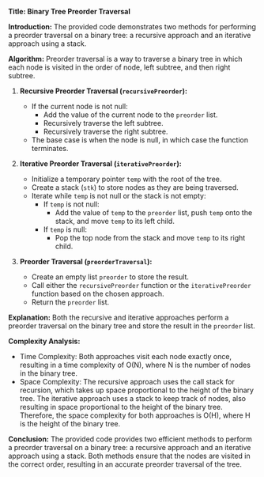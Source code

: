 **Title: Binary Tree Preorder Traversal**

**Introduction:**
The provided code demonstrates two methods for performing a preorder traversal on a binary tree: a recursive approach and an iterative approach using a stack.

**Algorithm:**
Preorder traversal is a way to traverse a binary tree in which each node is visited in the order of node, left subtree, and then right subtree.

1. **Recursive Preorder Traversal (`recursivePreorder`):**
   - If the current node is not null:
     - Add the value of the current node to the `preorder` list.
     - Recursively traverse the left subtree.
     - Recursively traverse the right subtree.
   - The base case is when the node is null, in which case the function terminates.

2. **Iterative Preorder Traversal (`iterativePreorder`):**
   - Initialize a temporary pointer `temp` with the root of the tree.
   - Create a stack (`stk`) to store nodes as they are being traversed.
   - Iterate while `temp` is not null or the stack is not empty:
     - If `temp` is not null:
       - Add the value of `temp` to the `preorder` list, push `temp` onto the stack, and move `temp` to its left child.
     - If `temp` is null:
       - Pop the top node from the stack and move `temp` to its right child.

3. **Preorder Traversal (`preorderTraversal`):**
   - Create an empty list `preorder` to store the result.
   - Call either the `recursivePreorder` function or the `iterativePreorder` function based on the chosen approach.
   - Return the `preorder` list.

**Explanation:**
Both the recursive and iterative approaches perform a preorder traversal on the binary tree and store the result in the `preorder` list.

**Complexity Analysis:**
- Time Complexity: Both approaches visit each node exactly once, resulting in a time complexity of O(N), where N is the number of nodes in the binary tree.
- Space Complexity: The recursive approach uses the call stack for recursion, which takes up space proportional to the height of the binary tree. The iterative approach uses a stack to keep track of nodes, also resulting in space proportional to the height of the binary tree. Therefore, the space complexity for both approaches is O(H), where H is the height of the binary tree.

**Conclusion:**
The provided code provides two efficient methods to perform a preorder traversal on a binary tree: a recursive approach and an iterative approach using a stack. Both methods ensure that the nodes are visited in the correct order, resulting in an accurate preorder traversal of the tree.